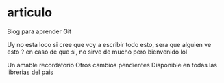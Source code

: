 # articulo
Blog para aprender Git

Uy  no esta loco si cree que voy a escribir todo esto, sera que alguien ve esto ? en caso de que si, no sirve de mucho pero bienvenido lol

Un amable recordatorio
Otros cambios pendientes
Disponible en todas las librerias del pais